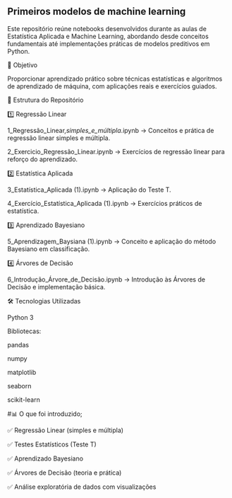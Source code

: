 ## Primeiros modelos de machine learning

Este repositório reúne notebooks desenvolvidos durante as aulas de Estatística Aplicada e Machine Learning, abordando desde conceitos fundamentais até implementações práticas de modelos preditivos em Python.

📌 Objetivo

Proporcionar aprendizado prático sobre técnicas estatísticas e algoritmos de aprendizado de máquina, com aplicações reais e exercícios guiados.

📂 Estrutura do Repositório

1️⃣ Regressão Linear

1_Regressão_Linear,_simples_e_múltipla_.ipynb → Conceitos e prática de regressão linear simples e múltipla.


2_Exercicio_Regressão_Linear.ipynb → Exercícios de regressão linear para reforço do aprendizado.


2️⃣ Estatística Aplicada

3_Estatística_Aplicada (1).ipynb → Aplicação do Teste T.


4_Exercício_Estatística_Aplicada (1).ipynb → Exercícios práticos de estatística.


3️⃣ Aprendizado Bayesiano

5_Aprendizagem_Baysiana (1).ipynb → Conceito e aplicação do método Bayesiano em classificação.


4️⃣ Árvores de Decisão

6_Introdução_Árvore_de_Decisão.ipynb → Introdução às Árvores de Decisão e implementação básica.

🛠 Tecnologias Utilizadas

Python 3

Bibliotecas:

pandas

numpy

matplotlib

seaborn

scikit-learn

#📊 O que foi introduzido;

✅ Regressão Linear (simples e múltipla)

✅ Testes Estatísticos (Teste T)

✅ Aprendizado Bayesiano

✅ Árvores de Decisão (teoria e prática)

✅ Análise exploratória de dados com visualizações
